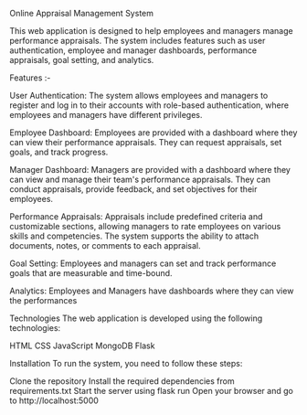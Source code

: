 Online Appraisal Management System

This web application is designed to help employees and managers manage performance appraisals. The system includes features such as user authentication, employee and manager dashboards, performance appraisals, goal setting, and analytics.

Features :-

User Authentication: The system allows employees and managers to register and log in to their accounts with role-based authentication, where employees and managers have different privileges.

Employee Dashboard: Employees are provided with a dashboard where they can view their performance appraisals. They can request appraisals, set goals, and track progress.

Manager Dashboard: Managers are provided with a dashboard where they can view and manage their team's performance appraisals. They can conduct appraisals, provide feedback, and set objectives for their employees.

Performance Appraisals: Appraisals include predefined criteria and customizable sections, allowing managers to rate employees on various skills and competencies. The system supports the ability to attach documents, notes, or comments to each appraisal.

Goal Setting: Employees and managers can set and track performance goals that are measurable and time-bound.

Analytics: Employees and Managers have dashboards where they can view the performances

Technologies
The web application is developed using the following technologies:

HTML
CSS
JavaScript
MongoDB
Flask

Installation
To run the system, you need to follow these steps:

Clone the repository
Install the required dependencies from requirements.txt
Start the server using flask run
Open your browser and go to http://localhost:5000